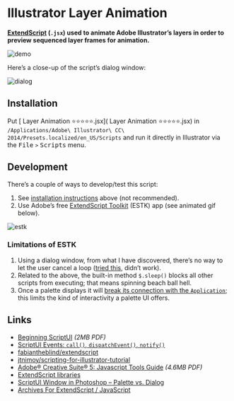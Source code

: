 # Illustrator Layer Animation

**[ExtendScript](http://en.wikipedia.org/wiki/ExtendScript) (`.jsx`) used to animate Adobe Illustrator’s layers in order to preview sequenced layer frames for animation.**

![demo](https://cloud.githubusercontent.com/assets/218624/8022394/7e6d59d0-0c83-11e5-8a33-4164adbce8cd.gif)

Here’s a close-up of the script’s dialog window:

![dialog](https://cloud.githubusercontent.com/assets/218624/8022395/7e87a7d6-0c83-11e5-9c5c-d3c8a110a1fa.png)

## Installation

Put [ Layer Animation ⭐⭐⭐⭐⭐.jsx]( Layer Animation ⭐⭐⭐⭐⭐.jsx) in `/Applications/Adobe\ Illustrator\ CC\ 2014/Presets.localized/en_US/Scripts` and run it directly in Illustrator via the <kbd>File</kbd> `>` <kbd>Scripts</kbd> menu.

## Development

There’s a couple of ways to develop/test this script:

1. See [installation instructions](#installation) above (not recommended).
2. Use Adobe’s free [ExtendScript Toolkit](https://creative.adobe.com/products/estk) (ESTK) app (see animated gif below).

![estk](https://cloud.githubusercontent.com/assets/218624/8019050/88fcb506-0bef-11e5-9287-57c5120f3939.gif)

### Limitations of ESTK

1. Using a dialog window, from what I have discovered, there’s no way to let the user cancel a loop ([tried this](http://armand.eu/blog/setinterval-for-adobe-extendscript/), didn’t work).
1. Related to the above, the built-in method `$.sleep()` blocks all other scripts from executing; that means spinning beach ball hell.
1. Once a palette displays it will [break its connection with the `Application`](https://forums.adobe.com/message/3631074#3631074); this limits the kind of interactivity a palette UI offers.

## Links

* [Beginning ScriptUI](http://www.kahrel.plus.com/indesign/scriptui-2-5.pdf) _(2MB PDF)_
* [ScriptUI Events: `call()`, `dispatchEvent()`, `notify()`](http://www.davidebarranca.com/2013/08/extendscript-scriptui-events-call-notify-dispatchevent/)
* [fabiantheblind/extendscript](https://github.com/fabiantheblind/extendscript)
* [jtnimoy/scripting-for-illustrator-tutorial](https://github.com/jtnimoy/scripting-for-illustrator-tutorial)
* [Adobe® Creative Suite® 5: Javascript Tools Guide](http://wwwimages.adobe.com/content/dam/Adobe/en/products/indesign/pdfs/JavaScriptToolsGuide_CS5.pdf) _(4.6MB PDF)_
* [ExtendScript libraries](https://forums.adobe.com/thread/1111415)
* [ScriptUI Window in Photoshop – Palette vs. Dialog](http://www.davidebarranca.com/2012/10/scriptui-window-in-photoshop-palette-vs-dialog/)
* [Archives For ExtendScript / JavaScript](http://www.davidebarranca.com/category/code/extendscript-javascript/)
